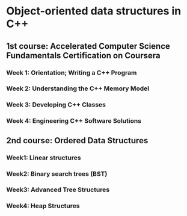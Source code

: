 # Object-oriented data structures in C++

## 1st course: Accelerated Computer Science Fundamentals Certification on Coursera

### Week 1: Orientation; Writing a C++ Program

### Week 2: Understanding the C++ Memory Model

### Week 3: Developing C++ Classes

### Week 4: Engineering C++ Software Solutions

## 2nd course: Ordered Data Structures

### Week1: Linear structures 

### Week2: Binary search trees (BST) 

### Week3: Advanced Tree Structures

### Week4: Heap Structures
